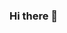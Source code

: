 ### Hi there 👋

<!--
**NoeDelCorti/NoeDelCorti** is a ✨ _special_ ✨ repository because its `README.md` (this file) appears on your GitHub profile.

Trabajo en Aerolíneas Argentinas hace más de 10 años.
Actualmente estoy estudiando desarrollo FrontEnd en https://github.com/Ada-IT.
Idiomas: Inglés (intermedio), Portugués (avanzado).
Busco expandir mis conocimientos y aprender y generar una lógica de pensamiento aplicable no solo al ámbito profesional, sino también a mi dpia a día.

